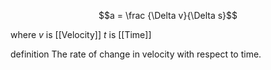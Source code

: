 
$$a = \frac {\Delta v}{\Delta s}$$

where
	$v$ is [[Velocity]]
	$t$ is [[Time]]

definition
	The rate of change in velocity with respect to time.